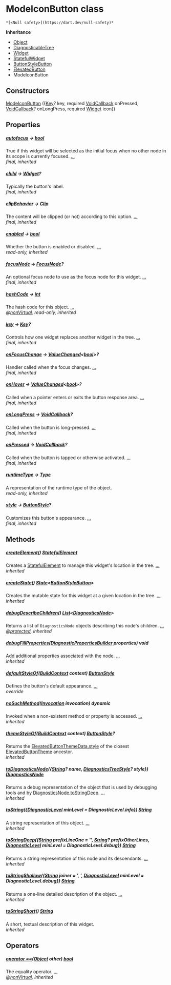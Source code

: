 


# ModeIconButton class






    *[<Null safety>](https://dart.dev/null-safety)*





**Inheritance**

- [Object](https://api.flutter.dev/flutter/dart-core/Object-class.html)
- [DiagnosticableTree](https://api.flutter.dev/flutter/foundation/DiagnosticableTree-class.html)
- [Widget](https://api.flutter.dev/flutter/widgets/Widget-class.html)
- [StatefulWidget](https://api.flutter.dev/flutter/widgets/StatefulWidget-class.html)
- [ButtonStyleButton](https://api.flutter.dev/flutter/material/ButtonStyleButton-class.html)
- [ElevatedButton](https://api.flutter.dev/flutter/material/ElevatedButton-class.html)
- ModeIconButton






## Constructors

[ModeIconButton](../components_modes_toolbar/ModeIconButton/ModeIconButton.md) ({[Key](https://api.flutter.dev/flutter/foundation/Key-class.html)? key, required [VoidCallback](https://api.flutter.dev/flutter/dart-ui/VoidCallback.html) onPressed, [VoidCallback](https://api.flutter.dev/flutter/dart-ui/VoidCallback.html)? onLongPress, required [Widget](https://api.flutter.dev/flutter/widgets/Widget-class.html) icon})

    


## Properties

##### [autofocus](https://api.flutter.dev/flutter/material/ButtonStyleButton/autofocus.html) &#8594; [bool](https://api.flutter.dev/flutter/dart-core/bool-class.html)



True if this widget will be selected as the initial focus when no other
node in its scope is currently focused. [...](https://api.flutter.dev/flutter/material/ButtonStyleButton/autofocus.html)  
_final, inherited_



##### [child](https://api.flutter.dev/flutter/material/ButtonStyleButton/child.html) &#8594; [Widget](https://api.flutter.dev/flutter/widgets/Widget-class.html)?



Typically the button's label.   
_final, inherited_



##### [clipBehavior](https://api.flutter.dev/flutter/material/ButtonStyleButton/clipBehavior.html) &#8594; [Clip](https://api.flutter.dev/flutter/dart-ui/Clip.html)



The content will be clipped (or not) according to this option. [...](https://api.flutter.dev/flutter/material/ButtonStyleButton/clipBehavior.html)  
_final, inherited_



##### [enabled](https://api.flutter.dev/flutter/material/ButtonStyleButton/enabled.html) &#8594; [bool](https://api.flutter.dev/flutter/dart-core/bool-class.html)



Whether the button is enabled or disabled. [...](https://api.flutter.dev/flutter/material/ButtonStyleButton/enabled.html)  
_read-only, inherited_



##### [focusNode](https://api.flutter.dev/flutter/material/ButtonStyleButton/focusNode.html) &#8594; [FocusNode](https://api.flutter.dev/flutter/widgets/FocusNode-class.html)?



An optional focus node to use as the focus node for this widget. [...](https://api.flutter.dev/flutter/material/ButtonStyleButton/focusNode.html)  
_final, inherited_



##### [hashCode](https://api.flutter.dev/flutter/widgets/Widget/hashCode.html) &#8594; [int](https://api.flutter.dev/flutter/dart-core/int-class.html)



The hash code for this object. [...](https://api.flutter.dev/flutter/widgets/Widget/hashCode.html)  
_@[nonVirtual](https://pub.dev/documentation/meta/1.7.0/meta/nonVirtual-constant.html), read-only, inherited_



##### [key](https://api.flutter.dev/flutter/widgets/Widget/key.html) &#8594; [Key](https://api.flutter.dev/flutter/foundation/Key-class.html)?



Controls how one widget replaces another widget in the tree. [...](https://api.flutter.dev/flutter/widgets/Widget/key.html)  
_final, inherited_



##### [onFocusChange](https://api.flutter.dev/flutter/material/ButtonStyleButton/onFocusChange.html) &#8594; [ValueChanged](https://api.flutter.dev/flutter/foundation/ValueChanged.html)&lt;[bool](https://api.flutter.dev/flutter/dart-core/bool-class.html)>?



Handler called when the focus changes. [...](https://api.flutter.dev/flutter/material/ButtonStyleButton/onFocusChange.html)  
_final, inherited_



##### [onHover](https://api.flutter.dev/flutter/material/ButtonStyleButton/onHover.html) &#8594; [ValueChanged](https://api.flutter.dev/flutter/foundation/ValueChanged.html)&lt;[bool](https://api.flutter.dev/flutter/dart-core/bool-class.html)>?



Called when a pointer enters or exits the button response area. [...](https://api.flutter.dev/flutter/material/ButtonStyleButton/onHover.html)  
_final, inherited_



##### [onLongPress](https://api.flutter.dev/flutter/material/ButtonStyleButton/onLongPress.html) &#8594; [VoidCallback](https://api.flutter.dev/flutter/dart-ui/VoidCallback.html)?



Called when the button is long-pressed. [...](https://api.flutter.dev/flutter/material/ButtonStyleButton/onLongPress.html)  
_final, inherited_



##### [onPressed](https://api.flutter.dev/flutter/material/ButtonStyleButton/onPressed.html) &#8594; [VoidCallback](https://api.flutter.dev/flutter/dart-ui/VoidCallback.html)?



Called when the button is tapped or otherwise activated. [...](https://api.flutter.dev/flutter/material/ButtonStyleButton/onPressed.html)  
_final, inherited_



##### [runtimeType](https://api.flutter.dev/flutter/dart-core/Object/runtimeType.html) &#8594; [Type](https://api.flutter.dev/flutter/dart-core/Type-class.html)



A representation of the runtime type of the object.   
_read-only, inherited_



##### [style](https://api.flutter.dev/flutter/material/ButtonStyleButton/style.html) &#8594; [ButtonStyle](https://api.flutter.dev/flutter/material/ButtonStyle-class.html)?



Customizes this button's appearance. [...](https://api.flutter.dev/flutter/material/ButtonStyleButton/style.html)  
_final, inherited_




## Methods

##### [createElement](https://api.flutter.dev/flutter/widgets/StatefulWidget/createElement.html)() [StatefulElement](https://api.flutter.dev/flutter/widgets/StatefulElement-class.html)



Creates a <a href="https://api.flutter.dev/flutter/widgets/StatefulElement-class.html">StatefulElement</a> to manage this widget's location in the tree. [...](https://api.flutter.dev/flutter/widgets/StatefulWidget/createElement.html)  
_inherited_



##### [createState](https://api.flutter.dev/flutter/material/ButtonStyleButton/createState.html)() [State](https://api.flutter.dev/flutter/widgets/State-class.html)&lt;[ButtonStyleButton](https://api.flutter.dev/flutter/material/ButtonStyleButton-class.html)>



Creates the mutable state for this widget at a given location in the tree. [...](https://api.flutter.dev/flutter/material/ButtonStyleButton/createState.html)  
_inherited_



##### [debugDescribeChildren](https://api.flutter.dev/flutter/foundation/DiagnosticableTree/debugDescribeChildren.html)() [List](https://api.flutter.dev/flutter/dart-core/List-class.html)&lt;[DiagnosticsNode](https://api.flutter.dev/flutter/foundation/DiagnosticsNode-class.html)>



Returns a list of <code>DiagnosticsNode</code> objects describing this node's
children. [...](https://api.flutter.dev/flutter/foundation/DiagnosticableTree/debugDescribeChildren.html)  
_@[protected](https://pub.dev/documentation/meta/1.7.0/meta/protected-constant.html), inherited_



##### [debugFillProperties](https://api.flutter.dev/flutter/material/ButtonStyleButton/debugFillProperties.html)([DiagnosticPropertiesBuilder](https://api.flutter.dev/flutter/foundation/DiagnosticPropertiesBuilder-class.html) properties) void



Add additional properties associated with the node. [...](https://api.flutter.dev/flutter/material/ButtonStyleButton/debugFillProperties.html)  
_inherited_



##### [defaultStyleOf](../components_modes_toolbar/ModeIconButton/defaultStyleOf.md)([BuildContext](https://api.flutter.dev/flutter/widgets/BuildContext-class.html) context) [ButtonStyle](https://api.flutter.dev/flutter/material/ButtonStyle-class.html)



Defines the button's default appearance. [...](../components_modes_toolbar/ModeIconButton/defaultStyleOf.md)  
_override_



##### [noSuchMethod](https://api.flutter.dev/flutter/dart-core/Object/noSuchMethod.html)([Invocation](https://api.flutter.dev/flutter/dart-core/Invocation-class.html) invocation) dynamic



Invoked when a non-existent method or property is accessed. [...](https://api.flutter.dev/flutter/dart-core/Object/noSuchMethod.html)  
_inherited_



##### [themeStyleOf](https://api.flutter.dev/flutter/material/ElevatedButton/themeStyleOf.html)([BuildContext](https://api.flutter.dev/flutter/widgets/BuildContext-class.html) context) [ButtonStyle](https://api.flutter.dev/flutter/material/ButtonStyle-class.html)?



Returns the <a href="https://api.flutter.dev/flutter/material/ElevatedButtonThemeData/style.html">ElevatedButtonThemeData.style</a> of the closest
<a href="https://api.flutter.dev/flutter/material/ElevatedButtonTheme-class.html">ElevatedButtonTheme</a> ancestor.   
_inherited_



##### [toDiagnosticsNode](https://api.flutter.dev/flutter/foundation/DiagnosticableTree/toDiagnosticsNode.html)({[String](https://api.flutter.dev/flutter/dart-core/String-class.html)? name, [DiagnosticsTreeStyle](https://api.flutter.dev/flutter/foundation/DiagnosticsTreeStyle.html)? style}) [DiagnosticsNode](https://api.flutter.dev/flutter/foundation/DiagnosticsNode-class.html)



Returns a debug representation of the object that is used by debugging
tools and by <a href="https://api.flutter.dev/flutter/foundation/DiagnosticsNode/toStringDeep.html">DiagnosticsNode.toStringDeep</a>. [...](https://api.flutter.dev/flutter/foundation/DiagnosticableTree/toDiagnosticsNode.html)  
_inherited_



##### [toString](https://api.flutter.dev/flutter/foundation/Diagnosticable/toString.html)({[DiagnosticLevel](https://api.flutter.dev/flutter/foundation/DiagnosticLevel.html) minLevel = DiagnosticLevel.info}) [String](https://api.flutter.dev/flutter/dart-core/String-class.html)



A string representation of this object. [...](https://api.flutter.dev/flutter/foundation/Diagnosticable/toString.html)  
_inherited_



##### [toStringDeep](https://api.flutter.dev/flutter/foundation/DiagnosticableTree/toStringDeep.html)({[String](https://api.flutter.dev/flutter/dart-core/String-class.html) prefixLineOne = '', [String](https://api.flutter.dev/flutter/dart-core/String-class.html)? prefixOtherLines, [DiagnosticLevel](https://api.flutter.dev/flutter/foundation/DiagnosticLevel.html) minLevel = DiagnosticLevel.debug}) [String](https://api.flutter.dev/flutter/dart-core/String-class.html)



Returns a string representation of this node and its descendants. [...](https://api.flutter.dev/flutter/foundation/DiagnosticableTree/toStringDeep.html)  
_inherited_



##### [toStringShallow](https://api.flutter.dev/flutter/foundation/DiagnosticableTree/toStringShallow.html)({[String](https://api.flutter.dev/flutter/dart-core/String-class.html) joiner = ', ', [DiagnosticLevel](https://api.flutter.dev/flutter/foundation/DiagnosticLevel.html) minLevel = DiagnosticLevel.debug}) [String](https://api.flutter.dev/flutter/dart-core/String-class.html)



Returns a one-line detailed description of the object. [...](https://api.flutter.dev/flutter/foundation/DiagnosticableTree/toStringShallow.html)  
_inherited_



##### [toStringShort](https://api.flutter.dev/flutter/widgets/Widget/toStringShort.html)() [String](https://api.flutter.dev/flutter/dart-core/String-class.html)



A short, textual description of this widget.   
_inherited_




## Operators

##### [operator ==](https://api.flutter.dev/flutter/widgets/Widget/operator_equals.html)([Object](https://api.flutter.dev/flutter/dart-core/Object-class.html) other) [bool](https://api.flutter.dev/flutter/dart-core/bool-class.html)



The equality operator. [...](https://api.flutter.dev/flutter/widgets/Widget/operator_equals.html)  
_@[nonVirtual](https://pub.dev/documentation/meta/1.7.0/meta/nonVirtual-constant.html), inherited_











